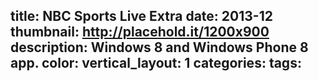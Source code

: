 title: NBC Sports Live Extra
date: 2013-12
thumbnail: http://placehold.it/1200x900
description: Windows 8 and Windows Phone 8 app.
color:
vertical_layout: 1
categories:
tags:
---
